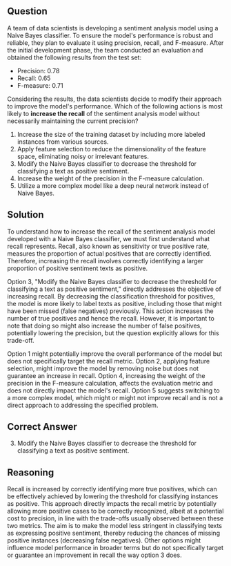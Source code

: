 ## Question
A team of data scientists is developing a sentiment analysis model using a Naive Bayes classifier. To ensure the model's performance is robust and reliable, they plan to evaluate it using precision, recall, and F-measure. After the initial development phase, the team conducted an evaluation and obtained the following results from the test set: 

- Precision: 0.78
- Recall: 0.65
- F-measure: 0.71

Considering the results, the data scientists decide to modify their approach to improve the model's performance. Which of the following actions is most likely to **increase the recall** of the sentiment analysis model without necessarily maintaining the current precision?

1. Increase the size of the training dataset by including more labeled instances from various sources.
2. Apply feature selection to reduce the dimensionality of the feature space, eliminating noisy or irrelevant features.
3. Modify the Naive Bayes classifier to decrease the threshold for classifying a text as positive sentiment.
4. Increase the weight of the precision in the F-measure calculation.
5. Utilize a more complex model like a deep neural network instead of Naive Bayes.

## Solution
To understand how to increase the recall of the sentiment analysis model developed with a Naive Bayes classifier, we must first understand what recall represents. Recall, also known as sensitivity or true positive rate, measures the proportion of actual positives that are correctly identified. Therefore, increasing the recall involves correctly identifying a larger proportion of positive sentiment texts as positive.

Option 3, "Modify the Naive Bayes classifier to decrease the threshold for classifying a text as positive sentiment," directly addresses the objective of increasing recall. By decreasing the classification threshold for positives, the model is more likely to label texts as positive, including those that might have been missed (false negatives) previously. This action increases the number of true positives and hence the recall. However, it is important to note that doing so might also increase the number of false positives, potentially lowering the precision, but the question explicitly allows for this trade-off.

Option 1 might potentially improve the overall performance of the model but does not specifically target the recall metric. Option 2, applying feature selection, might improve the model by removing noise but does not guarantee an increase in recall. Option 4, increasing the weight of the precision in the F-measure calculation, affects the evaluation metric and does not directly impact the model's recall. Option 5 suggests switching to a more complex model, which might or might not improve recall and is not a direct approach to addressing the specified problem.

## Correct Answer
3. Modify the Naive Bayes classifier to decrease the threshold for classifying a text as positive sentiment.

## Reasoning
Recall is increased by correctly identifying more true positives, which can be effectively achieved by lowering the threshold for classifying instances as positive. This approach directly impacts the recall metric by potentially allowing more positive cases to be correctly recognized, albeit at a potential cost to precision, in line with the trade-offs usually observed between these two metrics. The aim is to make the model less stringent in classifying texts as expressing positive sentiment, thereby reducing the chances of missing positive instances (decreasing false negatives). Other options might influence model performance in broader terms but do not specifically target or guarantee an improvement in recall the way option 3 does.